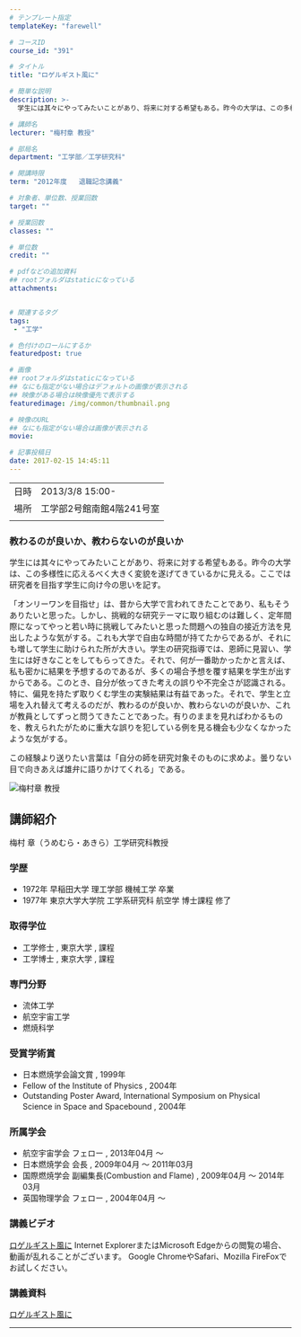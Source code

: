 ```yaml
---
# テンプレート指定
templateKey: "farewell"

# コースID
course_id: "391"

# タイトル
title: "ロゲルギスト風に"

# 簡単な説明
description: >-
  学生には其々にやってみたいことがあり、将来に対する希望もある。昨今の大学は、この多様性に応えるべく大きく変貌を遂げてきているかに見える。ここでは研究者を目指す学生に向け今の思いを記す。    「オンリーワンを目指せ」は、昔から大学で言われてきたことであり、私もそうありたいと思った。しかし、挑戦的な研究テーマに取り組むのは難しく、定年間際になってやっと若い時に挑戦してみたいと思った問題への独 ....

# 講師名
lecturer: "梅村章 教授"

# 部局名
department: "工学部／工学研究科"

# 開講時限
term: "2012年度	退職記念講義"

# 対象者、単位数、授業回数
target: ""

# 授業回数
classes: ""

# 単位数
credit: ""

# pdfなどの追加資料
## rootフォルダはstaticになっている
attachments:


# 関連するタグ
tags:
 - "工学"

# 色付けのロールにするか
featuredpost: true

# 画像
## rootフォルダはstaticになっている
## なにも指定がない場合はデフォルトの画像が表示される
## 映像がある場合は映像優先で表示する
featuredimage: /img/common/thumbnail.png

# 映像のURL
## なにも指定がない場合は画像が表示される
movie: 

# 記事投稿日
date: 2017-02-15 14:45:11
---
```


|   |   |
|---|---|
| 日時 | 2013/3/8  15:00- |
| 場所 | 工学部2号館南館4階241号室 |
|   |   |


### 教わるのが良いか、教わらないのが良いか

学生には其々にやってみたいことがあり、将来に対する希望もある。昨今の大学は、この多様性に応えるべく大きく変貌を遂げてきているかに見える。ここでは研究者を目指す学生に向け今の思いを記す。

「オンリーワンを目指せ」は、昔から大学で言われてきたことであり、私もそうありたいと思った。しかし、挑戦的な研究テーマに取り組むのは難しく、定年間際になってやっと若い時に挑戦してみたいと思った問題への独自の接近方法を見出したような気がする。これも大学で自由な時間が持てたからであるが、それにも増して学生に助けられた所が大きい。学生の研究指導では、恩師に見習い、学生には好きなことをしてもらってきた。それで、何が一番助かったかと言えば、私も密かに結果を予想するのであるが、多くの場合予想を覆す結果を学生が出すからである。このとき、自分が依ってきた考えの誤りや不完全さが認識される。特に、偏見を持たず取りくむ学生の実験結果は有益であった。それで、学生と立場を入れ替えて考えるのだが、教わるのが良いか、教わらないのが良いか、これが教員としてずっと問うてきたことであった。有りのままを見ればわかるものを、教えられたがために重大な誤りを犯している例を見る機会も少なくなかったような気がする。

この経験より送りたい言葉は「自分の師を研究対象そのものに求めよ。曇りない目で向きあえば雄弁に語りかけてくれる」である。



![梅村章 教授](https://ocw.nagoya-u.jp/files/391/s_H24umemura_facephoto.jpg) 
## 講師紹介

梅村 章（うめむら・あきら）工学研究科教授

### 学歴

* 1972年 早稲田大学 理工学部 機械工学 卒業
* 1977年 東京大学大学院 工学系研究科 航空学 博士課程 修了

### 取得学位

* 工学修士 , 東京大学 , 課程
* 工学博士 , 東京大学 , 課程

### 専門分野

* 流体工学
* 航空宇宙工学
* 燃焼科学

### 受賞学術賞

* 日本燃焼学会論文賞 , 1999年
* Fellow of the Institute of Physics , 2004年
* Outstanding Poster Award, International Symposium on Physical Science in Space and Spacebound , 2004年

### 所属学会

* 航空宇宙学会 フェロー , 2013年04月 〜
* 日本燃焼学会 会長 , 2009年04月 〜 2011年03月
* 国際燃焼学会 副編集長(Combustion and Flame) , 2009年04月 〜 2014年03月
* 英国物理学会 フェロー , 2004年04月 〜


### 講義ビデオ

<a href="https://nuvideo.media.nagoya-u.ac.jp/embed/07036df998dd80bdf01fc15835c4d3a736372a8d" target="blank">ロゲルギスト風に</a>
Internet ExplorerまたはMicrosoft Edgeからの閲覧の場合、動画が乱れることがございます。
Google ChromeやSafari、Mozilla FireFoxでお試しください。

### 講義資料

[ロゲルギスト風に](https://ocw.nagoya-u.jp/files/391/new_H24umemuraLL.pdf) 

-----